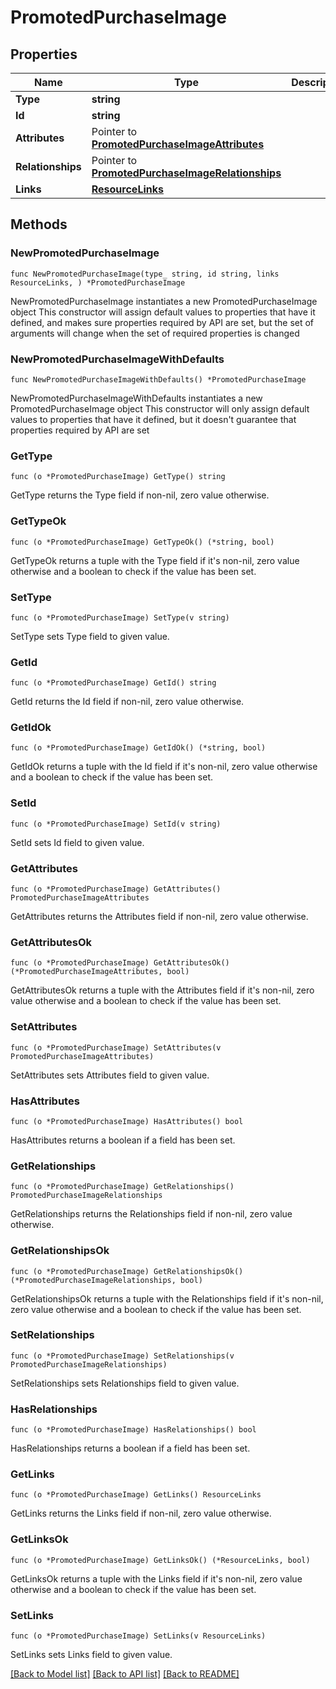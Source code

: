 # PromotedPurchaseImage

## Properties

Name | Type | Description | Notes
------------ | ------------- | ------------- | -------------
**Type** | **string** |  | 
**Id** | **string** |  | 
**Attributes** | Pointer to [**PromotedPurchaseImageAttributes**](PromotedPurchaseImageAttributes.md) |  | [optional] 
**Relationships** | Pointer to [**PromotedPurchaseImageRelationships**](PromotedPurchaseImageRelationships.md) |  | [optional] 
**Links** | [**ResourceLinks**](ResourceLinks.md) |  | 

## Methods

### NewPromotedPurchaseImage

`func NewPromotedPurchaseImage(type_ string, id string, links ResourceLinks, ) *PromotedPurchaseImage`

NewPromotedPurchaseImage instantiates a new PromotedPurchaseImage object
This constructor will assign default values to properties that have it defined,
and makes sure properties required by API are set, but the set of arguments
will change when the set of required properties is changed

### NewPromotedPurchaseImageWithDefaults

`func NewPromotedPurchaseImageWithDefaults() *PromotedPurchaseImage`

NewPromotedPurchaseImageWithDefaults instantiates a new PromotedPurchaseImage object
This constructor will only assign default values to properties that have it defined,
but it doesn't guarantee that properties required by API are set

### GetType

`func (o *PromotedPurchaseImage) GetType() string`

GetType returns the Type field if non-nil, zero value otherwise.

### GetTypeOk

`func (o *PromotedPurchaseImage) GetTypeOk() (*string, bool)`

GetTypeOk returns a tuple with the Type field if it's non-nil, zero value otherwise
and a boolean to check if the value has been set.

### SetType

`func (o *PromotedPurchaseImage) SetType(v string)`

SetType sets Type field to given value.


### GetId

`func (o *PromotedPurchaseImage) GetId() string`

GetId returns the Id field if non-nil, zero value otherwise.

### GetIdOk

`func (o *PromotedPurchaseImage) GetIdOk() (*string, bool)`

GetIdOk returns a tuple with the Id field if it's non-nil, zero value otherwise
and a boolean to check if the value has been set.

### SetId

`func (o *PromotedPurchaseImage) SetId(v string)`

SetId sets Id field to given value.


### GetAttributes

`func (o *PromotedPurchaseImage) GetAttributes() PromotedPurchaseImageAttributes`

GetAttributes returns the Attributes field if non-nil, zero value otherwise.

### GetAttributesOk

`func (o *PromotedPurchaseImage) GetAttributesOk() (*PromotedPurchaseImageAttributes, bool)`

GetAttributesOk returns a tuple with the Attributes field if it's non-nil, zero value otherwise
and a boolean to check if the value has been set.

### SetAttributes

`func (o *PromotedPurchaseImage) SetAttributes(v PromotedPurchaseImageAttributes)`

SetAttributes sets Attributes field to given value.

### HasAttributes

`func (o *PromotedPurchaseImage) HasAttributes() bool`

HasAttributes returns a boolean if a field has been set.

### GetRelationships

`func (o *PromotedPurchaseImage) GetRelationships() PromotedPurchaseImageRelationships`

GetRelationships returns the Relationships field if non-nil, zero value otherwise.

### GetRelationshipsOk

`func (o *PromotedPurchaseImage) GetRelationshipsOk() (*PromotedPurchaseImageRelationships, bool)`

GetRelationshipsOk returns a tuple with the Relationships field if it's non-nil, zero value otherwise
and a boolean to check if the value has been set.

### SetRelationships

`func (o *PromotedPurchaseImage) SetRelationships(v PromotedPurchaseImageRelationships)`

SetRelationships sets Relationships field to given value.

### HasRelationships

`func (o *PromotedPurchaseImage) HasRelationships() bool`

HasRelationships returns a boolean if a field has been set.

### GetLinks

`func (o *PromotedPurchaseImage) GetLinks() ResourceLinks`

GetLinks returns the Links field if non-nil, zero value otherwise.

### GetLinksOk

`func (o *PromotedPurchaseImage) GetLinksOk() (*ResourceLinks, bool)`

GetLinksOk returns a tuple with the Links field if it's non-nil, zero value otherwise
and a boolean to check if the value has been set.

### SetLinks

`func (o *PromotedPurchaseImage) SetLinks(v ResourceLinks)`

SetLinks sets Links field to given value.



[[Back to Model list]](../README.md#documentation-for-models) [[Back to API list]](../README.md#documentation-for-api-endpoints) [[Back to README]](../README.md)


